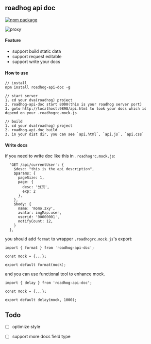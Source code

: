 ## roadhog api doc

[![npm package](https://img.shields.io/npm/v/roadhog-api-doc.svg)](https://www.npmjs.com/package/roadhog-api-doc)

![proxy](https://user-images.githubusercontent.com/1179603/29698366-8c0302b0-8987-11e7-95de-7f119ea72905.gif)

#### Feature

- support build static data
- support request editable
- support write your docs

#### How to use

```
// install
npm install roadhog-api-doc -g

// start server
1. cd your dva(roadhog) project
2. roadhog-api-doc start 8000(this is your roadhog server port)
3. goto http://localhost:9898/api.html to look your docs which is depend on your .roadhogrc.mock.js

// build
1. cd your dva(roadhog) project
2. roadhog-api-doc build
3. in your dist dir, you can see `api.html`, `api.js`, `api.css`
```

#### Write docs

if you need to write doc like this in `.roadhogrc.mock.js`: 
```
  'GET /api/currentUser': {
    $desc: "this is the api description",
    $params: {
      pageSize: 1,
      page: {
        desc: '分页',
        exp: 2
      },
    },
    $body: {
      name: 'momo.zxy',
      avatar: imgMap.user,
      userid: '00000001',
      notifyCount: 12,
    }
  },
```

you should add `format` to wrapper `.roadhogrc.mock.js`'s export:

```
import { format } from 'roadhog-api-doc';

const mock = {...};

export default format(mock);
```

and you can use functional tool to enhance mock.

```
import { delay } from 'roadhog-api-doc';

const mock = {...};

export default delay(mock, 1000);
```

## Todo

- [ ] optimize style
- [ ] support more docs field type 

